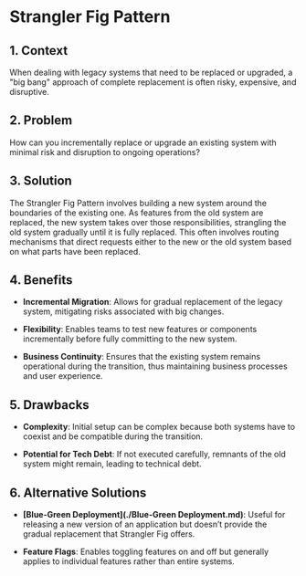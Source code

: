 # Strangler Fig Pattern


## 1. Context

When dealing with legacy systems that need to be replaced or upgraded, a "big bang" approach of complete replacement is often risky, expensive, and disruptive.


## 2. Problem

How can you incrementally replace or upgrade an existing system with minimal risk and disruption to ongoing operations?


## 3. Solution

The Strangler Fig Pattern involves building a new system around the boundaries of the existing one. As features from the old system are replaced, the new system takes over those responsibilities, strangling the old system gradually until it is fully replaced. This often involves routing mechanisms that direct requests either to the new or the old system based on what parts have been replaced.


## 4. Benefits

- **Incremental Migration**: Allows for gradual replacement of the legacy system, mitigating risks associated with big changes.

- **Flexibility**: Enables teams to test new features or components incrementally before fully committing to the new system.

- **Business Continuity**: Ensures that the existing system remains operational during the transition, thus maintaining business processes and user experience.


## 5. Drawbacks

- **Complexity**: Initial setup can be complex because both systems have to coexist and be compatible during the transition.

- **Potential for Tech Debt**: If not executed carefully, remnants of the old system might remain, leading to technical debt.


## 6. Alternative Solutions

- **[Blue-Green Deployment](./Blue-Green Deployment.md)**: Useful for releasing a new version of an application but doesn’t provide the gradual replacement that Strangler Fig offers.

- **Feature Flags**: Enables toggling features on and off but generally applies to individual features rather than entire systems.
